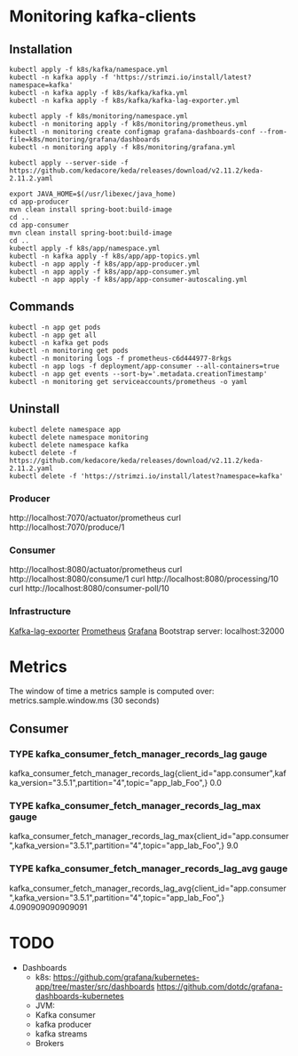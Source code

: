 # Monitoring kafka-clients

## Installation
```
kubectl apply -f k8s/kafka/namespace.yml
kubectl -n kafka apply -f 'https://strimzi.io/install/latest?namespace=kafka' 
kubectl -n kafka apply -f k8s/kafka/kafka.yml
kubectl -n kafka apply -f k8s/kafka/kafka-lag-exporter.yml
```
```
kubectl apply -f k8s/monitoring/namespace.yml
kubectl -n monitoring apply -f k8s/monitoring/prometheus.yml
kubectl -n monitoring create configmap grafana-dashboards-conf --from-file=k8s/monitoring/grafana/dashboards 
kubectl -n monitoring apply -f k8s/monitoring/grafana.yml
```
```
kubectl apply --server-side -f https://github.com/kedacore/keda/releases/download/v2.11.2/keda-2.11.2.yaml
```
```
export JAVA_HOME=$(/usr/libexec/java_home)
cd app-producer
mvn clean install spring-boot:build-image
cd ..
cd app-consumer
mvn clean install spring-boot:build-image
cd ..
kubectl apply -f k8s/app/namespace.yml
kubectl -n kafka apply -f k8s/app/app-topics.yml
kubectl -n app apply -f k8s/app/app-producer.yml
kubectl -n app apply -f k8s/app/app-consumer.yml
kubectl -n app apply -f k8s/app/app-consumer-autoscaling.yml
```
## Commands
```
kubectl -n app get pods 
kubectl -n app get all 
kubectl -n kafka get pods 
kubectl -n monitoring get pods 
kubectl -n monitoring logs -f prometheus-c6d444977-8rkgs
kubectl -n app logs -f deployment/app-consumer --all-containers=true
kubectl -n app get events --sort-by='.metadata.creationTimestamp'
kubectl -n monitoring get serviceaccounts/prometheus -o yaml
```
## Uninstall
```
kubectl delete namespace app
kubectl delete namespace monitoring
kubectl delete namespace kafka
kubectl delete -f https://github.com/kedacore/keda/releases/download/v2.11.2/keda-2.11.2.yaml
kubectl delete -f 'https://strimzi.io/install/latest?namespace=kafka' 
```

### Producer
http://localhost:7070/actuator/prometheus
curl http://localhost:7070/produce/1

### Consumer
http://localhost:8080/actuator/prometheus
curl http://localhost:8080/consume/1
curl http://localhost:8080/processing/10
curl http://localhost:8080/consumer-poll/10

### Infrastructure
[Kafka-lag-exporter](http://localhost:9999)
[Prometheus](http://localhost:9090)
[Grafana](http://localhost:3000)
Bootstrap server: localhost:32000

# Metrics
The window of time a metrics sample is computed over: metrics.sample.window.ms (30 seconds) 
## Consumer

### TYPE kafka_consumer_fetch_manager_records_lag gauge
kafka_consumer_fetch_manager_records_lag{client_id="app.consumer",kafka_version="3.5.1",partition="4",topic="app_lab_Foo",} 0.0

### TYPE kafka_consumer_fetch_manager_records_lag_max gauge
kafka_consumer_fetch_manager_records_lag_max{client_id="app.consumer",kafka_version="3.5.1",partition="4",topic="app_lab_Foo",} 9.0

### TYPE kafka_consumer_fetch_manager_records_lag_avg gauge
kafka_consumer_fetch_manager_records_lag_avg{client_id="app.consumer",kafka_version="3.5.1",partition="4",topic="app_lab_Foo",} 4.090909090909091

# TODO
- Dashboards
  - k8s: https://github.com/grafana/kubernetes-app/tree/master/src/dashboards
         https://github.com/dotdc/grafana-dashboards-kubernetes
  - JVM:
  - Kafka consumer
  - kafka producer
  - kafka streams
  - Brokers

